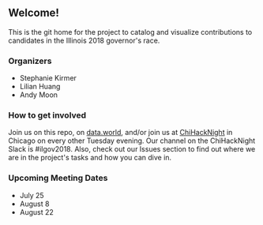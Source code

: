 
## Welcome!
This is the git home for the project to catalog and visualize contributions to 
candidates in the Illinois 2018 governor's race.

### Organizers
- Stephanie Kirmer
- Lilian Huang 
- Andy Moon

### How to get involved
Join us on this repo, on [data.world](https://data.world/lilianhj/ilgov-2018), 
and/or join us at [ChiHackNight](https://chihacknight.org) in Chicago on
every other Tuesday evening. Our channel on the ChiHackNight Slack is #ilgov2018.
Also, check out our Issues section to find out where we are in the project's tasks and how you can dive in.

### Upcoming Meeting Dates
- July 25
- August 8
- August 22
